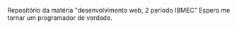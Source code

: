 Repositório da matéria "desenvolvimento web, 2 período IBMEC"
Espero me tornar um programador de verdade.
